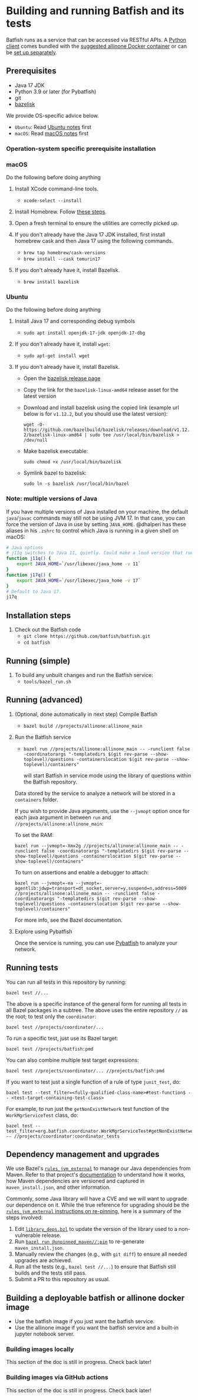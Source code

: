 # Building and running Batfish and its tests

Batfish runs as a service that can be accessed via RESTful APIs.
A [Python client](https://github.com/batfish/pybatfish) comes bundled
with
the [suggested allinone Docker container](https://github.com/batfish/batfish#how-do-i-get-started)
or can be [set up separately](https://github.com/batfish/pybatfish#how-do-i-get-started).

## Prerequisites

- Java 17 JDK
- Python 3.9 or later (for Pybatfish)
- git
- [bazelisk](https://github.com/bazelbuild/bazelisk#installation)

We provide OS-specific advice below.

- `Ubuntu`: Read [Ubuntu notes](#ubuntu) first
- `macOS`: Read [macOS notes](#macos) first

### Operation-system specific prerequisite installation

### macOS

Do the following before doing anything

1. Install XCode command-line tools.

   - `xcode-select --install`

1. Install Homebrew. Follow [these steps](https://brew.sh/).

1. Open a fresh terminal to ensure the utilities are correctly picked up.

1. If you don't already have the Java 17 JDK installed, first install homebrew cask and then Java 17
   using the following commands.

   - `brew tap homebrew/cask-versions`
   - `brew install --cask temurin17`

1. If you don't already have it, install Bazelisk.
   - `brew install bazelisk`

### Ubuntu

Do the following before doing anything

1. Install Java 17 and corresponding debug symbols

   - `sudo apt install openjdk-17-jdk openjdk-17-dbg`

1. If you don't already have it, install `wget`:

   - `sudo apt-get install wget`

1. If you don't already have it, install Bazelisk.

   - Open the [bazelisk release page](https://github.com/bazelbuild/bazelisk/releases)
   - Copy the link for the `bazelisk-linux-amd64` release asset for the latest version
   - Download and install bazelisk using the copied link (example url below is for `v1.12.2`, but
     you should use the latest version):

     `wget -O- https://github.com/bazelbuild/bazelisk/releases/download/v1.12.2/bazelisk-linux-amd64 | sudo tee /usr/local/bin/bazelisk > /dev/null`

   - Make bazelisk executable:

     `sudo chmod +x /usr/local/bin/bazelisk`

   - Symlink bazel to bazelisk:

     `sudo ln -s bazelisk /usr/local/bin/bazel`

### Note: multiple versions of Java

If you have multiple versions of Java installed on your machine, the default `java`/`javac` commands may still not be
using JVM 17. In that case, you can force the version of Java in use by setting `JAVA_HOME`. @dhalperi has these aliases
in his `.zshrc` to control which Java is running in a given shell on macOS:

```sh
# Java options
# j11q switches to Java 11, quietly. Could make a loud version that runs `java -version` after.
function j11q() {
    export JAVA_HOME=`/usr/libexec/java_home -v 11`
}
function j17q() {
    export JAVA_HOME=`/usr/libexec/java_home -v 17`
}
# Default to Java 17.
j17q
```

## Installation steps

1. Check out the Batfish code
   - `git clone https://github.com/batfish/batfish.git`
   - `cd batfish`

## Running (simple)

1. To build any unbuilt changes and run the Batfish service:
   - `tools/bazel_run.sh`

## Running (advanced)

1. (Optional, done automatically in next step) Compile Batfish

   - ```
     bazel build //projects/allinone:allinone_main
     ```

1. Run the Batfish service

   - ```
     bazel run //projects/allinone:allinone_main -- -runclient false -coordinatorargs "-templatedirs $(git rev-parse --show-toplevel)/questions -containerslocation $(git rev-parse --show-toplevel)/containers"
     ```
     will start Batfish in service mode using the library of questions within the Batfish
     repository.

   Data stored by the service to analyze a network will be stored in a `containers` folder.

   If you wish to provide Java arguments, use the `--jvmopt` option once for each java argument in
   between `run` and `//projects/allinone:allinone_main`:

   To set the RAM:

   ```
   bazel run --jvmopt=-Xmx2g //projects/allinone:allinone_main -- -runclient false -coordinatorargs "-templatedirs $(git rev-parse --show-toplevel)/questions -containerslocation $(git rev-parse --show-toplevel)/containers"
   ```

   To turn on assertions and enable a debugger to attach:

   ```
   bazel run --jvmopt=-ea --jvmopt=-agentlib:jdwp=transport=dt_socket,server=y,suspend=n,address=5009 //projects/allinone:allinone_main -- -runclient false -coordinatorargs "-templatedirs $(git rev-parse --show-toplevel)/questions -containerslocation $(git rev-parse --show-toplevel)/containers"
   ```

   For more info, see the Bazel documentation.

1. Explore using Pybatfish

   Once the service is running, you can
   use [Pybatfish](https://github.com/batfish/pybatfish) to analyze
   your network.

## Running tests

You can run all tests in this repository by running:

```
bazel test //...
```

The above is a specific instance of the general form for running all tests in all Bazel packages
in a subtree. The above uses the entire repository `//` as the root; to test only the `coordinator`:

```
bazel test //projects/coordinator/...
```

To run a specific test, just use its Bazel target:

```
bazel test //projects/batfish:pmd
```

You can also combine multiple test target expressions:

```
bazel test //projects/coordinator/... //projects/batfish:pmd
```

If you want to test just a single function of a rule of type `junit_test`, do:

```
bazel test --test_filter=<fully-qualified-class-name>#test-function$ -- <test-target-containing-test-class>
```

For example, to run just the `getNonExistNetwork` test function of the `WorkMgrServiceTest` class,
do:

```
bazel test --test_filter=org.batfish.coordinator.WorkMgrServiceTest#getNonExistNetwork$ -- //projects/coordinator:coordinator_tests
```

## Dependency management and upgrades

We use Bazel's [`rules_jvm_external`](https://github.com/bazelbuild/rules_jvm_external) to manage our Java dependencies
from Maven. Refer to that
project's [documentation](https://github.com/bazelbuild/rules_jvm_external#updating-maven_installjson)
to understand how it works, how Maven dependencies are versioned and captured in `maven_install.json`, and
other information.

Commonly, some Java library will have a CVE and we will want to upgrade our dependence on it. While the true reference
for upgrading should be
the [`rules_jvm_external` instructions on re-pinning](https://github.com/bazelbuild/rules_jvm_external#updating-maven_installjson),
here is a summary of the steps involved:

1. Edit [`library_deps.bzl`](https://github.com/batfish/batfish/blob/master/library_deps.bzl) to update the version of
   the library used to a non-vulnerable release.
2. Run [`bazel run @unpinned_maven//:pin`](https://github.com/bazelbuild/rules_jvm_external#updating-maven_installjson)
   to re-generate `maven_install.json`.
3. Manually review the changes (e.g., with `git diff`) to ensure all needed upgrades are achieved.
4. Run all the tests (e.g., `bazel test //...`) to ensure that Batfish still builds and the tests still pass.
5. Submit a PR to this repository as usual.

## Building a deployable batfish or allinone docker image

- Use the batfish image if you just want the batfish service.
- Use the allinone image if you want the batfish service and a built-in jupyter notebook server.

### Building images locally

This section of the doc is still in progress. Check back later!

### Building images via GitHub actions

This section of the doc is still in progress. Check back later!
